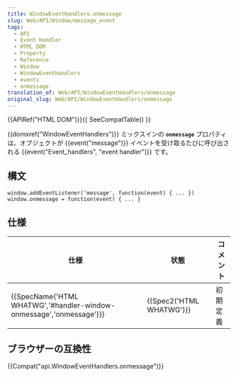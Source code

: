 ```yaml
---
title: WindowEventHandlers.onmessage
slug: Web/API/Window/message_event
tags:
  - API
  - Event Handler
  - HTML DOM
  - Property
  - Reference
  - Window
  - WindowEventHandlers
  - events
  - onmessage
translation_of: Web/API/WindowEventHandlers/onmessage
original_slug: Web/API/WindowEventHandlers/onmessage
---
```

{{APIRef("HTML DOM")}}{{ SeeCompatTable() }}

{{domxref("WindowEventHandlers")}} ミックスインの **`onmessage`** プロパティは、オブジェクトが {{event("message")}} イベントを受け取るたびに呼び出される {{event("Event_handlers", "event handler")}} です。

## 構文

    window.addEventListener('message', function(event) { ... })
    window.onmessage = function(event) { ... }

## 仕様

| 仕様                                                                                     | 状態                             | コメント |
| ---------------------------------------------------------------------------------------- | -------------------------------- | -------- |
| {{SpecName('HTML WHATWG','#handler-window-onmessage','onmessage')}} | {{Spec2('HTML WHATWG')}} | 初期定義 |

## ブラウザーの互換性

{{Compat("api.WindowEventHandlers.onmessage")}}
